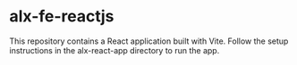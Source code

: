 # alx-fe-reactjs 
This repository contains a React application built with Vite. 
Follow the setup instructions in the alx-react-app directory to run the app. 
